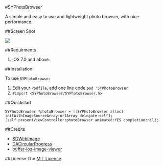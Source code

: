 #SYPhotoBrowser

A simple and easy to use and lightweight photo browser, with nice performance.

##Screen Shot

![](https://raw.githubusercontent.com/Sunnyyoung/SYPhotoBrowser/master/ScreenShot/ScreenShot.gif)

##Requirments

1. iOS 7.0 and above.

##Installation

To use `SYPhotoBrowser `

1. Edit your `Podfile`, add one line code `pod 'SYPhotoBrowser`
2. `#import <SYPhotoBrowser/SYPhotoBrowser.h>`

##Quickstart

```objc
SYPhotoBrowser *photoBrowser = [[SYPhotoBrowser alloc] initWithImageSourceArray:urlArray delegate:self];
[self presentViewController:photoBrowser animated:YES completion:nil];
```

##Credits

- [SDWebImage](https://github.com/rs/SDWebImage)
- [DACircularProgress](https://github.com/danielamitay/DACircularProgress)
- [buffer-ios-image-viewer](https://github.com/bufferapp/buffer-ios-image-viewer)

##License
The [MIT License](LICENSE).
